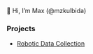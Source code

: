 👋 Hi, I’m Max (@mzkulbida)

### Projects
- [Robotic Data Collection](https://www.github.com/mzkulbida/robotic_data_collection) 

<!---
mzkulbida/mzkulbida is a ✨ special ✨ repository because its `README.md` (this file) appears on your GitHub profile.
You can click the Preview link to take a look at your changes.
--->

